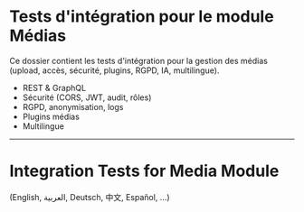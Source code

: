 # Tests d'intégration pour le module Médias

Ce dossier contient les tests d'intégration pour la gestion des médias (upload, accès, sécurité, plugins, RGPD, IA, multilingue).

- REST & GraphQL
- Sécurité (CORS, JWT, audit, rôles)
- RGPD, anonymisation, logs
- Plugins médias
- Multilingue

---

# Integration Tests for Media Module

(English, العربية, Deutsch, 中文, Español, ...)
